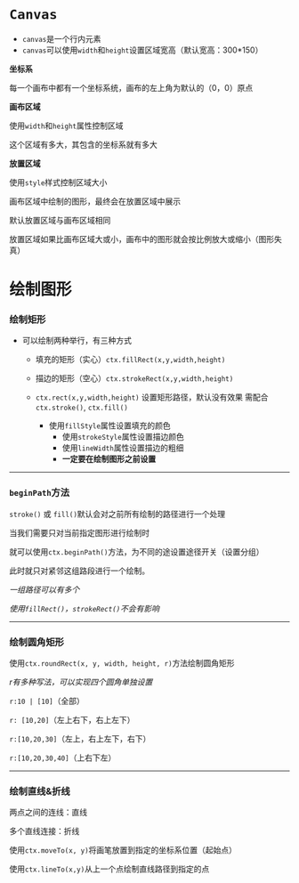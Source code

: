 # `Canvas`



- `canvas`是一个行内元素
- `canvas`可以使用`width`和`height`设置区域宽高（默认宽高：300*150）



**坐标系**

每一个画布中都有一个坐标系统，画布的左上角为默认的（0，0）原点



**画布区域**

使用`width`和`height`属性控制区域

这个区域有多大，其包含的坐标系就有多大



**放置区域**

使用`style`样式控制区域大小

画布区域中绘制的图形，最终会在放置区域中展示

默认放置区域与画布区域相同

放置区域如果比画布区域大或小，画布中的图形就会按比例放大或缩小（图形失真）



# 绘制图形

### 绘制矩形

- 可以绘制两种举行，有三种方式

  - 填充的矩形（实心）`ctx.fillRect(x,y,width,height)`

  - 描边的矩形（空心）`ctx.strokeRect(x,y,width,height)`

  - `ctx.rect(x,y,width,height)`  设置矩形路径，默认没有效果 需配合 `ctx.stroke()`, `ctx.fill()`
    - 使用`fillStyle`属性设置填充的颜色
      - 使用`strokeStyle`属性设置描边颜色
      - 使用`lineWidth`属性设置描边的粗细
      - **一定要在绘制图形之前设置**

---

### `beginPath`方法

`stroke()` 或 `fill()`默认会对之前所有绘制的路径进行一个处理

当我们需要只对当前指定图形进行绘制时

就可以使用`ctx.beginPath()`方法，为不同的途设置途径开关（设置分组）

此时就只对紧邻这组路段进行一个绘制。

*一组路径可以有多个*

*使用`fillRect()`，`strokeRect()`不会有影响*    

---

### 绘制圆角矩形

使用`ctx.roundRect(x, y, width, height, r)`方法绘制圆角矩形

*r有多种写法，可以实现四个圆角单独设置*

`r:10 | [10]`（全部）

`r: [10,20]`（左上右下，右上左下）

`r:[10,20,30]`（左上，右上左下，右下）

`r:[10,20,30,40]`（上右下左）

---

### 绘制直线&折线

两点之间的连线：直线

多个直线连接：折线

使用`ctx.moveTo(x, y)`将画笔放置到指定的坐标系位置（起始点）

使用`ctx.lineTo(x,y)`从上一个点绘制直线路径到指定的点
